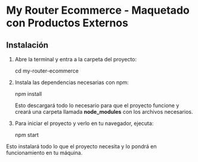 # My Router Ecommerce - Maquetado con Productos Externos

## Instalación

1. Abre la terminal y entra a la carpeta del proyecto:
   
   cd my-router-ecommerce


2. Instala las dependencias necesarias con npm:
 
   npm install


   Esto descargará todo lo necesario para que el proyecto funcione y creará una carpeta llamada **node_modules** con los archivos necesarios.

3. Para iniciar el proyecto y verlo en tu navegador, ejecuta:

   npm start


Esto instalará todo lo que el proyecto necesita y lo pondrá en funcionamiento en tu máquina.
